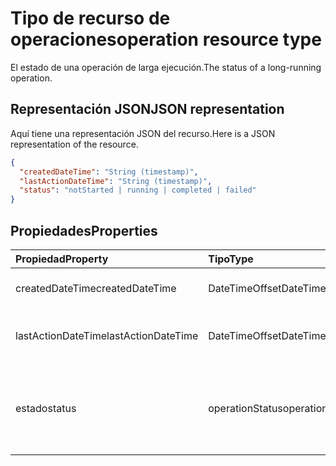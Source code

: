 # <a name="operation-resource-type"></a><span data-ttu-id="321c5-101">Tipo de recurso de operaciones</span><span class="sxs-lookup"><span data-stu-id="321c5-101">operation resource type</span></span>

<span data-ttu-id="321c5-102">El estado de una operación de larga ejecución.</span><span class="sxs-lookup"><span data-stu-id="321c5-102">The status of a long-running operation.</span></span>

## <a name="json-representation"></a><span data-ttu-id="321c5-103">Representación JSON</span><span class="sxs-lookup"><span data-stu-id="321c5-103">JSON representation</span></span>

<span data-ttu-id="321c5-104">Aquí tiene una representación JSON del recurso.</span><span class="sxs-lookup"><span data-stu-id="321c5-104">Here is a JSON representation of the resource.</span></span>

<!--{
  "blockType": "resource",
  "optionalProperties": [],
  "baseType": "microsoft.graph.entity",
  "@odata.type": "microsoft.graph.operation"
}-->

```json
{
  "createdDateTime": "String (timestamp)",
  "lastActionDateTime": "String (timestamp)",
  "status": "notStarted | running | completed | failed"
}

```
## <a name="properties"></a><span data-ttu-id="321c5-105">Propiedades</span><span class="sxs-lookup"><span data-stu-id="321c5-105">Properties</span></span>
| <span data-ttu-id="321c5-106">Propiedad</span><span class="sxs-lookup"><span data-stu-id="321c5-106">Property</span></span>     | <span data-ttu-id="321c5-107">Tipo</span><span class="sxs-lookup"><span data-stu-id="321c5-107">Type</span></span>   |<span data-ttu-id="321c5-108">Descripción</span><span class="sxs-lookup"><span data-stu-id="321c5-108">Description</span></span>|
|:---------------|:--------|:----------|
|<span data-ttu-id="321c5-109">createdDateTime</span><span class="sxs-lookup"><span data-stu-id="321c5-109">createdDateTime</span></span>| <span data-ttu-id="321c5-110">DateTimeOffset</span><span class="sxs-lookup"><span data-stu-id="321c5-110">DateTimeOffset</span></span> |<span data-ttu-id="321c5-111">La hora de inicio de la operación.</span><span class="sxs-lookup"><span data-stu-id="321c5-111">The start time of the operation.</span></span>|
|<span data-ttu-id="321c5-112">lastActionDateTime</span><span class="sxs-lookup"><span data-stu-id="321c5-112">lastActionDateTime</span></span>| <span data-ttu-id="321c5-113">DateTimeOffset</span><span class="sxs-lookup"><span data-stu-id="321c5-113">DateTimeOffset</span></span> |<span data-ttu-id="321c5-114">Hora de la última acción de la operación.</span><span class="sxs-lookup"><span data-stu-id="321c5-114">The time of the last action of the operation.</span></span>|
|<span data-ttu-id="321c5-115">estado</span><span class="sxs-lookup"><span data-stu-id="321c5-115">status</span></span>|<span data-ttu-id="321c5-116">operationStatus</span><span class="sxs-lookup"><span data-stu-id="321c5-116">operationStatus</span></span>|<span data-ttu-id="321c5-117">Estado actual de la operación: `notStarted`, `running`, `completed` o `failed`</span><span class="sxs-lookup"><span data-stu-id="321c5-117">The current status of the operation: `notStarted`, `running`, `completed`, `failed`</span></span> |

<!-- uuid: 13fa92b1-3b41-498b-aab1-f943464a124f
2018-03-30 10:29:30 UTC -->
<!-- {
  "type": "#page.annotation",
  "description": "operation resource",
  "keywords": "",
  "section": "documentation",
  "tocPath": ""
}-->
